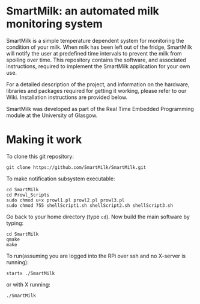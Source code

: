 # SmartMilk: an automated milk monitoring system
 
SmartMilk is a simple temperature dependent system for monitoring the condition of your milk. When milk has been left out of the fridge, SmartMilk will notify the user at predefined time intervals to prevent the milk from spoiling over time.
This repository contains the software, and associated instructions, required to implement the SmartMilk application for your own use. 

For a detailed description of the project, and information on the hardware, libraries and packages required for getting it working, please refer to our Wiki. Installation instructions are provided below.

SmartMilk was developed as part of the Real Time Embedded Programming module at the University of Glasgow.

# Making it work
To clone this git repository: 
```
git clone https://github.com/SmartMilk/SmartMilk.git
```

To make notification subsystem executable:
```
cd SmartMilk
cd Prowl_Scripts
sudo chmod u+x prowl1.pl prowl2.pl prowl3.pl
sudo chmod 755 shellScript1.sh shellScript2.sh shellScript3.sh
```

Go back to your home directory (type `cd`). Now build the main software by typing:
```
cd SmartMilk
qmake
make
```

To run(assuming you are logged into the RPi over ssh and no X-server is running):
```
startx ./SmartMilk
```

or with X running:
```
./SmartMilk
```

